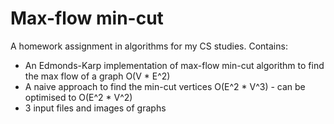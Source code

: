 # Max-flow min-cut

A homework assignment in algorithms for my CS studies. Contains:
- An Edmonds-Karp implementation of max-flow min-cut algorithm to find the max flow of a graph O(V * E^2)
- A naive approach to find the min-cut vertices O(E^2 * V^3) - can be optimised to O(E^2 * V^2)
- 3 input files and images of graphs